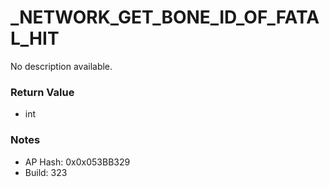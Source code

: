 # _NETWORK_GET_BONE_ID_OF_FATAL_HIT

No description available.

### Return Value
* int

### Notes
* AP Hash: 0x0x053BB329
* Build: 323

